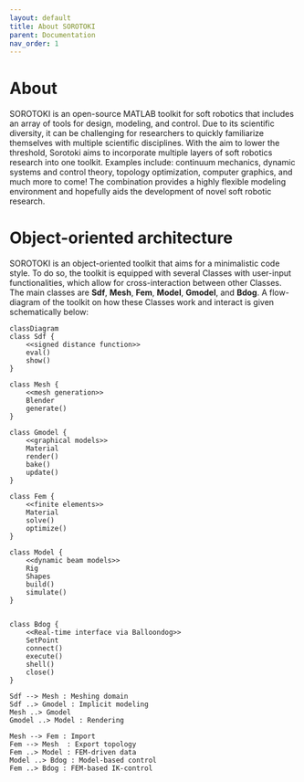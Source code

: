 ```yaml
---
layout: default
title: About SOROTOKI
parent: Documentation
nav_order: 1
---
```


# About

SOROTOKI is an open-source MATLAB toolkit for soft robotics that includes an array of tools for design, modeling, and control. Due to its scientific diversity, it can be challenging for researchers to quickly familiarize themselves with multiple scientific disciplines. With the aim to lower the threshold, Sorotoki aims to incorporate multiple layers of soft robotics research into one toolkit. Examples include: continuum mechanics, dynamic systems and control theory, topology optimization, computer graphics, and much more to come! The combination provides a highly flexible modeling environment and hopefully aids the development of novel soft robotic research.

# Object-oriented architecture
SOROTOKI is an object-oriented toolkit that aims for a minimalistic code style. To do so, the toolkit is equipped with several Classes with user-input functionalities, which allow for cross-interaction between other Classes. The main classes are **Sdf**, **Mesh**, **Fem**, **Model**, **Gmodel**, and **Bdog**.  A flow-diagram of the toolkit on how these Classes work and interact is given schematically below:


```mermaid!
classDiagram
class Sdf {
	<<signed distance function>>
	eval()
  	show()
}

class Mesh {
	<<mesh generation>>
	Blender
  	generate()
}

class Gmodel {
	<<graphical models>>
	Material
  	render()
  	bake()
  	update()
}

class Fem {
	<<finite elements>>
	Material
  	solve()
  	optimize()
}

class Model {
	<<dynamic beam models>>
	Rig
	Shapes
  	build()
  	simulate()
}


class Bdog {
	<<Real-time interface via Balloondog>>
	SetPoint
  	connect()
 	execute()
  	shell()
  	close()
}

Sdf --> Mesh : Meshing domain
Sdf ..> Gmodel : Implicit modeling
Mesh ..> Gmodel
Gmodel ..> Model : Rendering

Mesh --> Fem : Import
Fem --> Mesh  : Export topology
Fem ..> Model : FEM-driven data
Model ..> Bdog : Model-based control
Fem ..> Bdog : FEM-based IK-control

``` 
